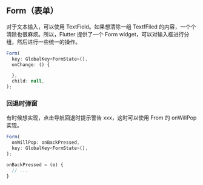
## Form（表单）
对于文本输入，可以使用 TextField。如果想清除一组 TextfFiled 的内容，一个个清除也很麻烦。所以，Flutter 提供了一个 Form widget，可以对输入框进行分组，然后进行一些统一的操作。

```js
Form(
  key: GlobalKey<FormState>(),
  onChange: () {

  },
  child: null,
);
```

### 回退时弹窗
有时候想实现，点击导航回退时提示警告 xxx，这时可以使用 From 的 onWillPop 实现。

```js
Form(
  onWillPop: onBackPressed,
  key: GlobalKey<FormState>(),
);

onBackPressed = (e) {
  // ...
}
```
